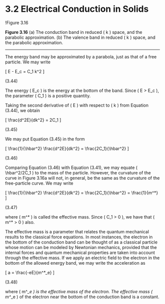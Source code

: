 # 3.2 Electrical Conduction in Solids

!Figure 3.16

**Figure 3.16** (a) The conduction band in reduced \( k \) space, and the parabolic approximation. (b) The valence band in reduced \( k \) space, and the parabolic approximation.

----

The energy band may be approximated by a parabola, just as that of a free particle. We may write

\[
E - E_c = C_1 k^2
\]

(3.44)

The energy \( E_c \) is the energy at the bottom of the band. Since \( E > E_c \), the parameter \( C_1 \) is a positive quantity.

Taking the second derivative of \( E \) with respect to \( k \) from Equation (3.44), we obtain

\[
\frac{d^2E}{dk^2} = 2C_1
\]

(3.45)

We may put Equation (3.45) in the form

\[
\frac{1}{\hbar^2} \frac{d^2E}{dk^2} = \frac{2C_1}{\hbar^2}
\]

(3.46)

Comparing Equation (3.46) with Equation (3.41), we may equate \( \hbar^2/2C_1 \) to the mass of the particle. However, the curvature of the curve in Figure 3.16a will not, in general, be the same as the curvature of the free-particle curve. We may write

\[
\frac{1}{\hbar^2} \frac{d^2E}{dk^2} = \frac{2C_1}{\hbar^2} = \frac{1}{m^*}
\]

(3.47)

where \( m^* \) is called the effective mass. Since \( C_1 > 0 \), we have that \( m^* > 0 \) also.

The effective mass is a parameter that relates the quantum mechanical results to the classical force equations. In most instances, the electron in the bottom of the conduction band can be thought of as a classical particle whose motion can be modeled by Newtonian mechanics, provided that the internal forces and quantum mechanical properties are taken into account through the effective mass. If we apply an electric field to the electron in the bottom of the allowed energy band, we may write the acceleration as

\[
a = \frac{-eE}{m^*_e}
\]

(3.48)

where \( m^*_e \) is the effective mass of the electron. The effective mass \( m^*_e \) of the electron near the bottom of the conduction band is a constant.
